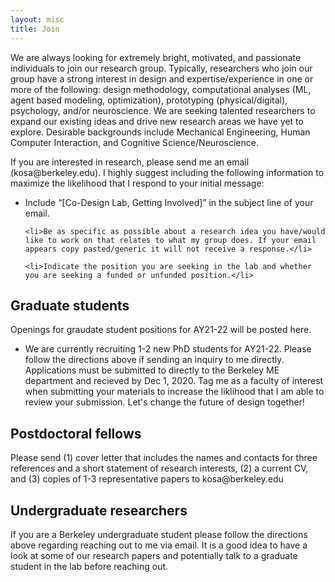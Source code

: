 ```yaml
---
layout: misc
title: Join
---
```


We are always looking for extremely bright, motivated, and passionate individuals to join our research group. Typically, researchers who join our group have a strong interest in design and expertise/experience in one or more of the following: design methodology, computational analyses (ML, agent based modeling, optimization), prototyping (physical/digital), psychology, and/or neuroscience. We are seeking talented researchers to expand our existing ideas and drive new research areas we have yet to explore. Desirable backgrounds include Mechanical Engineering, Human Computer Interaction, and Cognitive Science/Neuroscience. 

If you are interested in research, please send me an email (kosa<span style="display:none">obfuscate</span>@berkeley.edu). I highly suggest including the following information to maximize the likelihood that I respond to your initial message:

<ul>
	<li>Include “[Co-Design Lab, Getting Involved]” in the subject line of your email. </li>

	<li>Be as specific as possible about a research idea you have/would like to work on that relates to what my group does. If your email appears copy pasted/generic it will not receive a response.</li>
	
	<li>Indicate the position you are seeking in the lab and whether you are seeking a funded or unfunded position.</li>
</ul>

## Graduate students

Openings for graudate student positions for AY21-22 will be posted here.
<ul>
	<li>We are currently recruiting 1-2 new PhD students for AY21-22. Please follow the directions above if sending an inquiry to me directly. Applications must be submitted to directly to the Berkeley ME department and recieved by Dec 1, 2020. Tag me as a faculty of interest when submitting your materials to increase the liklihood that I am able to review your submission. Let's change the future of design together! </li>
</ul>	

## Postdoctoral fellows

Please send (1) cover letter that includes the names and contacts for three references and a short statement of research interests, (2) a current CV, and (3) copies of 1-3 representative papers to kosa<span style="display:none">obfuscate</span>@berkeley.edu

## Undergraduate researchers

If you are a Berkeley undergraduate student please follow the directions above regarding reaching out to me via email. It is a good idea to have a look at some of our research papers and potentially talk to a graduate student in the lab before reaching out. 
